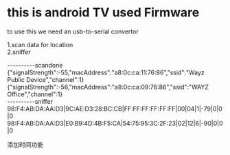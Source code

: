# this is android TV used Firmware

to use this we need an usb-to-serial convertor    

1.scan data for location</br>
2.sniffer


----------scandone    
{"signalStrength":-55,"macAddress":"a8:0c:ca:11:76:86","ssid":"Wayz Public Device","channel":1}    
{"signalStrength":-56,"macAddress":"a8:0c:ca:09:76:86","ssid":"WAYZ  Office","channel":1}    
----------sniffer    
98:F4:AB:DA:AA:D3|9C:AE:D3:28:BC:CB|FF:FF:FF:FF:FF:FF|00|04|1|-79|0|0|0    
98:F4:AB:DA:AA:D3|E0:B9:4D:4B:F5:CA|54:75:95:3C:2F:23|02|12|6|-90|0|0|0    

添加时间功能


